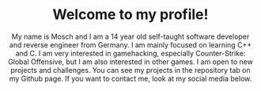 <p align="center">
  <h1 align="center">Welcome to my profile!</h1>
<p/>

<p align="center">My name is Mosch and I am a 14 year old self-taught software developer and reverse engineer from Germany. I am mainly focused on learning C++ and C. I am very interested in gamehacking, especially Counter-Strike: Global Offensive, but I am also interested in other games. I am open to new projects and challenges. You can see my projects in the repository tab on my Github page. If you want to contact me, look at my social media below.</p>
  

